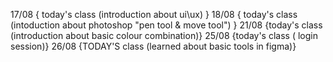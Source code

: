 17/08  { today's class (introduction about ui\ux) }
18/08 { today's class (intoduction about photoshop "pen tool & move tool") }
21/08  {today's class (introduction about basic colour combination)}
25/08  {today's class ( login session)}
26/08  {TODAY'S class (learned about basic tools in figma)}
